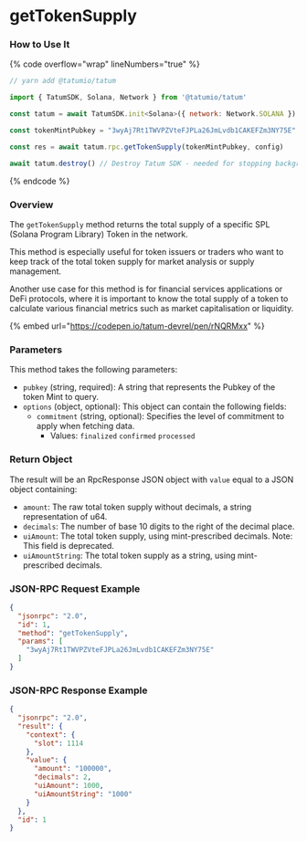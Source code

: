 # getTokenSupply

### How to Use It

{% code overflow="wrap" lineNumbers="true" %}
```javascript
// yarn add @tatumio/tatum

import { TatumSDK, Solana, Network } from '@tatumio/tatum'

const tatum = await TatumSDK.init<Solana>({ network: Network.SOLANA })

const tokenMintPubkey = "3wyAj7Rt1TWVPZVteFJPLa26JmLvdb1CAKEFZm3NY75E"

const res = await tatum.rpc.getTokenSupply(tokenMintPubkey, config)

await tatum.destroy() // Destroy Tatum SDK - needed for stopping background jobs
```
{% endcode %}

### Overview

The `getTokenSupply` method returns the total supply of a specific SPL (Solana Program Library) Token in the network.

This method is especially useful for token issuers or traders who want to keep track of the total token supply for market analysis or supply management.

Another use case for this method is for financial services applications or DeFi protocols, where it is important to know the total supply of a token to calculate various financial metrics such as market capitalisation or liquidity.

{% embed url="https://codepen.io/tatum-devrel/pen/rNQRMxx" %}

### Parameters

This method takes the following parameters:

* `pubkey` (string, required): A string that represents the Pubkey of the token Mint to query.
* `options` (object, optional): This object can contain the following fields:
  * `commitment` (string, optional): Specifies the level of commitment to apply when fetching data.
    * Values: `finalized` `confirmed` `processed`

### Return Object

The result will be an RpcResponse JSON object with `value` equal to a JSON object containing:

* `amount`: The raw total token supply without decimals, a string representation of u64.
* `decimals`: The number of base 10 digits to the right of the decimal place.
* `uiAmount`: The total token supply, using mint-prescribed decimals. Note: This field is deprecated.
* `uiAmountString`: The total token supply as a string, using mint-prescribed decimals.

### JSON-RPC Request Example

```json
{
  "jsonrpc": "2.0", 
  "id": 1,
  "method": "getTokenSupply",
  "params": [
    "3wyAj7Rt1TWVPZVteFJPLa26JmLvdb1CAKEFZm3NY75E"
  ]
}
```

### JSON-RPC Response Example

```json
{
  "jsonrpc": "2.0",
  "result": {
    "context": {
      "slot": 1114
    },
    "value": {
      "amount": "100000",
      "decimals": 2,
      "uiAmount": 1000,
      "uiAmountString": "1000"
    }
  },
  "id": 1
}
```

